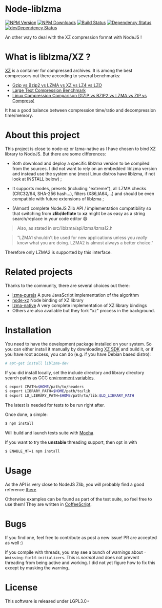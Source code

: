 Node-liblzma
==========

[![NPM Version](https://img.shields.io/npm/v/node-liblzma.svg)](https://npmjs.org/package/node-liblzma)
[![NPM Downloads](https://img.shields.io/npm/dm/node-liblzma.svg)](https://npmjs.org/package/node-liblzma)
[![Build Status](https://travis-ci.org/oorabona/node-liblzma.png)](https://travis-ci.org/oorabona/node-liblzma)
[![Dependency Status](https://david-dm.org/oorabona/node-liblzma.svg)](https://david-dm.org/oorabona/node-liblzma)
[![devDependency Status](https://david-dm.org/oorabona/node-liblzma/dev-status.svg)](https://david-dm.org/oorabona/node-liblzma#info=devDependencies)

An other way to deal with the XZ compression format with NodeJS !

# What is liblzma/XZ ?

[XZ](http://tukaani.org/xz/xz-file-format.txt) is a container for compressed
archives. It is among the best
compressors out there according to several benchmarks:
* [Gzip vs Bzip2 vs LZMA vs XZ vs LZ4 vs LZO](http://pokecraft.first-world.info/wiki/Quick_Benchmark:_Gzip_vs_Bzip2_vs_LZMA_vs_XZ_vs_LZ4_vs_LZO)
* [Large Text Compression Benchmark](http://mattmahoney.net/dc/text.html#2118)
* [Linux Compression Comparison (GZIP vs BZIP2 vs LZMA vs ZIP vs Compress)](http://bashitout.com/2009/08/30/Linux-Compression-Comparison-GZIP-vs-BZIP2-vs-LZMA-vs-ZIP-vs-Compress.html)

It has a good balance between compression time/ratio and decompression time/memory.

# About this project

This project is close to node-xz or lzma-native as I have chosen to bind XZ library to NodeJS.
But there are some differences:

* Both download and deploy a specific liblzma version to be compiled from the sources.
I did not want to rely on an embedded liblzma version and instead use the system
one (most Linux distros have liblzma, if not look at INSTALL below) ;

* It supports modes, presets (including "extreme"), all LZMA checks (CRC32/64, SHA-256 hash...),
filters (X86,IA64,...) and should be even compatible with future extensions of liblzma ;

* (Almost) complete NodeJS Zlib API / implementation compatibility so that switching
from __zlib/deflate__ to __xz__ might be as easy as a string search/replace in your code editor :smile:

> Also, as stated in src/liblzma/api/lzma/lzma12.h

> "LZMA1 shouldn't be used for new applications unless you _really_ know
> what you are doing. LZMA2 is almost always a better choice."

Therefore only LZMA2 is supported by this interface.

# Related projects

Thanks to the community, there are several choices out there:
* [lzma-purejs](https://github.com/cscott/lzma-purejs)
A pure JavaScript implementation of the algorithm
* [node-xz](https://github.com/robey/node-xz)
Node binding of XZ library
* [lzma-native](https://github.com/addaleax/lzma-native)
A very complete implementation of XZ library bindings
* Others are also available but they fork "xz" process in the background.

# Installation

You need to have the development package installed on your system. So you can
either install it manually by downloading [XZ SDK](http://tukaani.org/xz/) and
build it, or if you have root access, you can do (e.g. if you have Debian based distro):

``` bash
# apt-get install liblzma-dev
```

If you did install locally, set the include directory and library directory search paths
as GCC [environment variables](https://gcc.gnu.org/onlinedocs/gcc/Environment-Variables.html).

``` bash
$ export CPATH=$HOME/path/to/headers
$ export LIBRARY_PATH=$HOME/path/to/lib
$ export LD_LIBRARY_PATH=$HOME/path/to/lib:$LD_LIBRARY_PATH
```

The latest is needed for tests to be run right after.

Once done, a simple:

``` bash
$ npm install
```

Will build and launch tests suite with [Mocha](https://github.com/visionmedia/mocha).

If you want to try the __unstable__ threading support, then opt in with

``` bash
$ ENABLE_MT=1 npm install
```

# Usage

As the API is very close to NodeJS Zlib, you will probably find a good reference
[there](http://www.nodejs.org/api/zlib.html).

Otherwise examples can be found as part of the test suite, so feel free to use them!
They are written in [CoffeeScript](http://www.coffeescript.org).

# Bugs

If you find one, feel free to contribute as post a new issue!
PR are accepted as well :)

If you compile with threads, you may see a bunch of warnings about `-Wmissing-field-initializers`.
This is _normal_ and does not prevent threading from being active and working.
I did not yet figure how to fix this except by masking the warning..

# License

This software is released under LGPL3.0+
